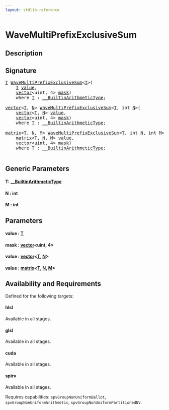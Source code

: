 ```yaml
---
layout: stdlib-reference
---
```


# WaveMultiPrefixExclusiveSum

## Description





## Signature 

<pre>
<a href="wavemultiprefixexclusivesum-049fo.html#typeparam-T" class="code_type">T</a> <a href="wavemultiprefixexclusivesum-049fo.html">WaveMultiPrefixExclusiveSum</a>&lt;<a href="wavemultiprefixexclusivesum-049fo.html#typeparam-T" class="code_type">T</a>&gt;(
    <a href="wavemultiprefixexclusivesum-049fo.html#typeparam-T" class="code_type">T</a> <a href="wavemultiprefixexclusivesum-049fo.html#decl-value" class="code_param">value</a>,
    <a href="../types/vector/index.html" class="code_type">vector</a>&lt;<span class="code_keyword">uint</span>, 4&gt; <a href="wavemultiprefixexclusivesum-049fo.html#decl-mask" class="code_param">mask</a>)
    <span class='code_keyword'>where</span> <a href="wavemultiprefixexclusivesum-049fo.html#typeparam-T" class="code_type">T</a> : <a href="../interfaces/0_builtinarithmetictype-029j/index.html" class="code_type">__BuiltinArithmeticType</a>;

<a href="../types/vector/index.html" class="code_type">vector</a>&lt;<a href="wavemultiprefixexclusivesum-049fo.html#typeparam-T" class="code_type">T</a>, <a href="wavemultiprefixexclusivesum-049fo.html#decl-N" class="code_var">N</a>&gt; <a href="wavemultiprefixexclusivesum-049fo.html">WaveMultiPrefixExclusiveSum</a>&lt;<a href="wavemultiprefixexclusivesum-049fo.html#typeparam-T" class="code_type">T</a>, <span class="code_keyword">int</span> <a href="wavemultiprefixexclusivesum-049fo.html#decl-N" class="code_var">N</a>&gt;(
    <a href="../types/vector/index.html" class="code_type">vector</a>&lt;<a href="wavemultiprefixexclusivesum-049fo.html#typeparam-T" class="code_type">T</a>, <a href="wavemultiprefixexclusivesum-049fo.html#decl-N" class="code_var">N</a>&gt; <a href="wavemultiprefixexclusivesum-049fo.html#decl-value" class="code_param">value</a>,
    <a href="../types/vector/index.html" class="code_type">vector</a>&lt;<span class="code_keyword">uint</span>, 4&gt; <a href="wavemultiprefixexclusivesum-049fo.html#decl-mask" class="code_param">mask</a>)
    <span class='code_keyword'>where</span> <a href="wavemultiprefixexclusivesum-049fo.html#typeparam-T" class="code_type">T</a> : <a href="../interfaces/0_builtinarithmetictype-029j/index.html" class="code_type">__BuiltinArithmeticType</a>;

<a href="../types/matrix/index.html" class="code_type">matrix</a>&lt;<a href="wavemultiprefixexclusivesum-049fo.html#typeparam-T" class="code_type">T</a>, <a href="wavemultiprefixexclusivesum-049fo.html#decl-N" class="code_var">N</a>, <a href="wavemultiprefixexclusivesum-049fo.html#decl-M" class="code_var">M</a>&gt; <a href="wavemultiprefixexclusivesum-049fo.html">WaveMultiPrefixExclusiveSum</a>&lt;<a href="wavemultiprefixexclusivesum-049fo.html#typeparam-T" class="code_type">T</a>, <span class="code_keyword">int</span> <a href="wavemultiprefixexclusivesum-049fo.html#decl-N" class="code_var">N</a>, <span class="code_keyword">int</span> <a href="wavemultiprefixexclusivesum-049fo.html#decl-M" class="code_var">M</a>&gt;(
    <a href="../types/matrix/index.html" class="code_type">matrix</a>&lt;<a href="wavemultiprefixexclusivesum-049fo.html#typeparam-T" class="code_type">T</a>, <a href="wavemultiprefixexclusivesum-049fo.html#decl-N" class="code_var">N</a>, <a href="wavemultiprefixexclusivesum-049fo.html#decl-M" class="code_var">M</a>&gt; <a href="wavemultiprefixexclusivesum-049fo.html#decl-value" class="code_param">value</a>,
    <a href="../types/vector/index.html" class="code_type">vector</a>&lt;<span class="code_keyword">uint</span>, 4&gt; <a href="wavemultiprefixexclusivesum-049fo.html#decl-mask" class="code_param">mask</a>)
    <span class='code_keyword'>where</span> <a href="wavemultiprefixexclusivesum-049fo.html#typeparam-T" class="code_type">T</a> : <a href="../interfaces/0_builtinarithmetictype-029j/index.html" class="code_type">__BuiltinArithmeticType</a>;

</pre>

## Generic Parameters

####  <a id="typeparam-T"></a>T: [\_\_BuiltinArithmeticType](../interfaces/0_builtinarithmetictype-029j/index.html)
####  <a id="decl-N"></a>N  : int
####  <a id="decl-M"></a>M  : int

## Parameters

####  <a id="decl-value"></a>value  : [T](wavemultiprefixexclusivesum-049fo.html#typeparam-T)
####  <a id="decl-mask"></a>mask  : [vector](../types/vector/index.html)\<uint, 4\>
####  <a id="decl-value"></a>value  : [vector](../types/vector/index.html)\<[T](../types/vector/index.html#typeparam-T), [N](../types/vector/index.html#decl-N)\>
####  <a id="decl-value"></a>value  : [matrix](../types/matrix/index.html)\<[T](../types/matrix/t-0.html), [N](../types/matrix/index.html#decl-N), [M](../types/matrix/index.html#decl-M)\>

## Availability and Requirements

Defined for the following targets:

#### hlsl
Available in all stages.

#### glsl
Available in all stages.

#### cuda
Available in all stages.

#### spirv
Available in all stages.

Requires capabilities: `spvGroupNonUniformBallot`, `spvGroupNonUniformArithmetic`, `spvGroupNonUniformPartitionedNV`.


